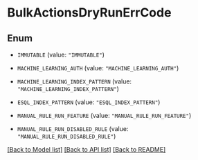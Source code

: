 # BulkActionsDryRunErrCode

## Enum


* `IMMUTABLE` (value: `"IMMUTABLE"`)

* `MACHINE_LEARNING_AUTH` (value: `"MACHINE_LEARNING_AUTH"`)

* `MACHINE_LEARNING_INDEX_PATTERN` (value: `"MACHINE_LEARNING_INDEX_PATTERN"`)

* `ESQL_INDEX_PATTERN` (value: `"ESQL_INDEX_PATTERN"`)

* `MANUAL_RULE_RUN_FEATURE` (value: `"MANUAL_RULE_RUN_FEATURE"`)

* `MANUAL_RULE_RUN_DISABLED_RULE` (value: `"MANUAL_RULE_RUN_DISABLED_RULE"`)


[[Back to Model list]](../README.md#documentation-for-models) [[Back to API list]](../README.md#documentation-for-api-endpoints) [[Back to README]](../README.md)


